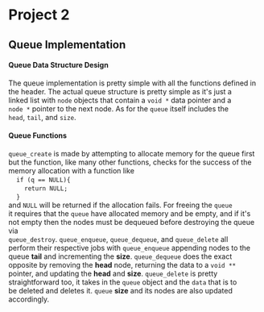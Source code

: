 # Project 2
## Queue Implementation
#### Queue Data Structure Design
The queue implementation is pretty simple with all the functions defined in  
the header. The actual queue structure is pretty simple as it's just a  
linked list with `node` objects that contain a `void *` data pointer and a  
`node *` pointer to the next node. As for the `queue` itself includes the   
`head`, `tail`, and `size`.  


#### Queue Functions  
`queue_create` is made by attempting to allocate memory for the queue first  
but the function, like many other functions, checks for the success of the  
memory allocation with a function like  
&nbsp;&nbsp;&nbsp;&nbsp;`if (q == NULL){`\
&nbsp;&nbsp;&nbsp;&nbsp;&nbsp;&nbsp;&nbsp;&nbsp;`return NULL;`\
&nbsp;&nbsp;&nbsp;&nbsp;`}`\
and `NULL` will be returned if the allocation fails. For freeing the `queue`  
it requires that the `queue` have allocated memory and be empty, and if it's  
not empty then the nodes must be dequeued before destroying the queue via   
`queue_destroy`. `queue_enqueue`, `queue_dequeue`, and `queue_delete` all  
perform their respective jobs with `queue_enqueue` appending nodes to the  
queue **tail** and incrementing the **size**. `queue_dequeue` does the exact   
opposite by removing the **head** node, returning the data to a `void **`  
pointer, and updating the **head** and **size**. `queue_delete` is pretty  
straightforward too, it takes in the `queue` object and the `data` that is to  
be deleted and deletes it. `queue` **size** and its nodes are also updated  
accordingly. 